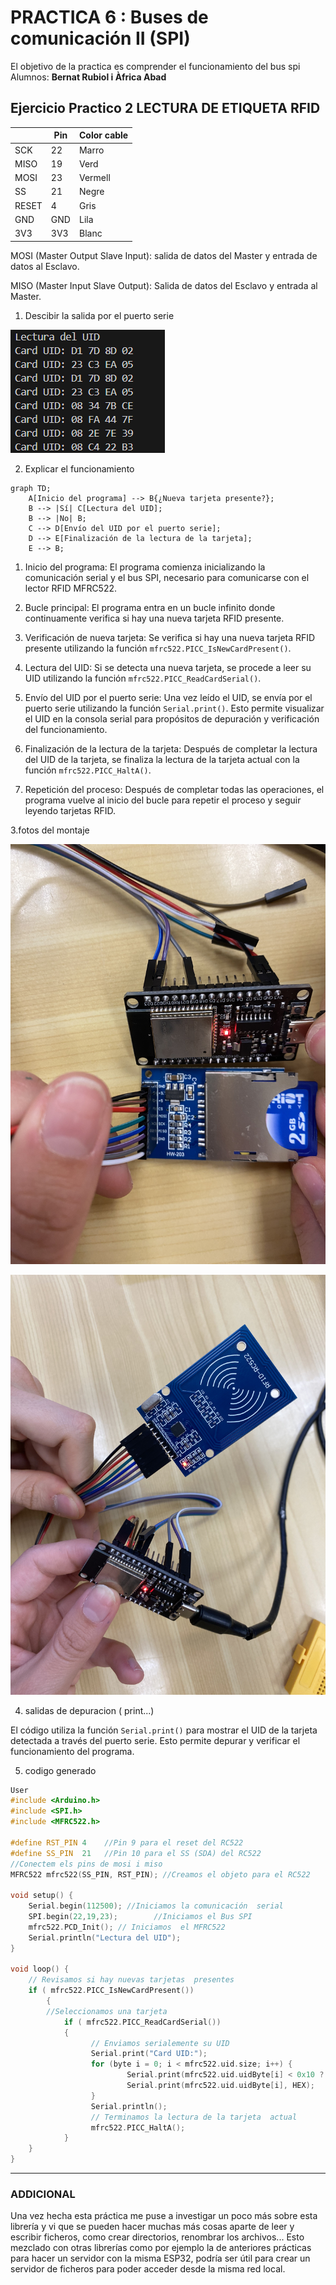 # PRACTICA 6 :  Buses de comunicación II (SPI)  

El objetivo de la practica es comprender el funcionamiento del bus spi 
Alumnos: **Bernat Rubiol i Àfrica Abad**



## Ejercicio Practico 2 LECTURA DE ETIQUETA RFID 

  
|        | Pin    | Color cable |
|--------|--------|-------------|
| SCK    | 22     | Marro       |
| MISO   | 19     | Verd        |
| MOSI   | 23     | Vermell     |
| SS     | 21     | Negre       |
| RESET  | 4      | Gris        |
| GND    | GND    | Lila        |
| 3V3    | 3V3    | Blanc       |


MOSI (Master Output Slave Input): salida de datos del Master y entrada de datos al Esclavo.

MISO (Master Input Slave Output): Salida de datos del Esclavo y entrada al Master.


1. Descibir la salida por el puerto serie 

![Lectura de la tarjeta RFID](lectura_carta.png)

2. Explicar el funcionamiento 

```mermaid
graph TD;
    A[Inicio del programa] --> B{¿Nueva tarjeta presente?};
    B --> |Sí| C[Lectura del UID];
    B --> |No| B;
    C --> D[Envío del UID por el puerto serie];
    D --> E[Finalización de la lectura de la tarjeta];
    E --> B;
```

1. Inicio del programa:
El programa comienza inicializando la comunicación serial y el bus SPI, necesario para comunicarse con el lector RFID MFRC522.

2. Bucle principal:
El programa entra en un bucle infinito donde continuamente verifica si hay una nueva tarjeta RFID presente.

3. Verificación de nueva tarjeta:
Se verifica si hay una nueva tarjeta RFID presente utilizando la función `mfrc522.PICC_IsNewCardPresent()`.

4. Lectura del UID:
Si se detecta una nueva tarjeta, se procede a leer su UID utilizando la función `mfrc522.PICC_ReadCardSerial()`.

5. Envío del UID por el puerto serie:
Una vez leído el UID, se envía por el puerto serie utilizando la función `Serial.print()`. Esto permite visualizar el UID en la consola serial para propósitos de depuración y verificación del funcionamiento.

6. Finalización de la lectura de la tarjeta:
Después de completar la lectura del UID de la tarjeta, se finaliza la lectura de la tarjeta actual con la función `mfrc522.PICC_HaltA()`.

7. Repetición del proceso:
Después de completar todas las operaciones, el programa vuelve al inicio del bucle para repetir el proceso y seguir leyendo tarjetas RFID.






3.fotos del montaje 

![](montaje1.jpg)

![](montaje2.jpg)


4. salidas de depuracion ( print...)

El código utiliza la función `Serial.print()` para mostrar el UID de la tarjeta detectada a través del puerto serie. Esto permite depurar y verificar el funcionamiento del programa.

5. codigo generado 

```cpp
User
#include <Arduino.h>
#include <SPI.h>
#include <MFRC522.h>

#define RST_PIN	4    //Pin 9 para el reset del RC522
#define SS_PIN	21   //Pin 10 para el SS (SDA) del RC522
//Conectem els pins de mosi i miso
MFRC522 mfrc522(SS_PIN, RST_PIN); //Creamos el objeto para el RC522

void setup() {
	Serial.begin(112500); //Iniciamos la comunicación  serial
	SPI.begin(22,19,23);        //Iniciamos el Bus SPI
	mfrc522.PCD_Init(); // Iniciamos  el MFRC522
	Serial.println("Lectura del UID");
}

void loop() {
	// Revisamos si hay nuevas tarjetas  presentes
	if ( mfrc522.PICC_IsNewCardPresent()) 
        {  
  		//Seleccionamos una tarjeta
            if ( mfrc522.PICC_ReadCardSerial()) 
            {
                  // Enviamos serialemente su UID
                  Serial.print("Card UID:");
                  for (byte i = 0; i < mfrc522.uid.size; i++) {
                          Serial.print(mfrc522.uid.uidByte[i] < 0x10 ? " 0" : " ");
                          Serial.print(mfrc522.uid.uidByte[i], HEX);   
                  } 
                  Serial.println();
                  // Terminamos la lectura de la tarjeta  actual
                  mfrc522.PICC_HaltA();         
            }      
	}	
}
```

---
### ADDICIONAL
Una vez hecha esta práctica me puse a investigar un poco más sobre esta librería y vi que se pueden hacer muchas más cosas aparte de leer y escribir ficheros, como crear directorios, renombrar los archivos... Esto mezclado con otras librerías como por ejemplo la de anteriores prácticas para hacer un servidor con la misma ESP32, podría ser útil para crear un servidor de ficheros para poder acceder desde la misma red local. 
 
 

 
 


